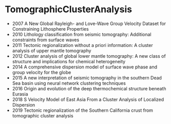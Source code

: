# TomographicClusterAnalysis

- 2007 A New Global Rayleigh- and Love-Wave Group Velocity Dataset for Constraining Lithosphere Properties
- 2010 Lithology classification from seismic tomography: Additional constraints from surface waves
- 2011 Tectonic regionalization without a priori information: A cluster analysis of upper mantle tomography
- 2012 Cluster analysis of global lower mantle tomography: A new class of structure and implications for chemical heterogeneity
- 2014 A comprehensive dispersion model of surface wave phase and group velocity for the globe
- 2015 A new interpretation of seismic tomography in the southern Dead Sea basin using neural network clustering techniques
- 2016 Origin and evolution of the deep thermochemical structure beneath Eurasia
- 2018 S Velocity Model of East Asia From a Cluster Analysis of Localized Dispersion
- 2019 Tectonic regionalization of the Southern California crust from tomographic cluster analysis
